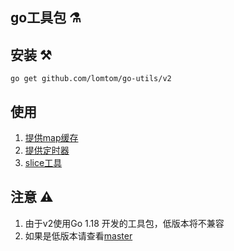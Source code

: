 go工具包 ⚗️  
---


安装 ⚒️
---
```shell
go get github.com/lomtom/go-utils/v2
```

使用 
---
1. [提供map缓存](cache/README.md)
2. [提供定时器](job/README.md)
3. [slice工具](slice/README.md)


注意 ⚠️ 
---
1. 由于v2使用Go 1.18 开发的工具包，低版本将不兼容
2. 如果是低版本请查看[master](/github.com/lomtom/go-utils/tree/master)